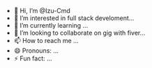 - 👋 Hi, I’m @Izu-Cmd
- 👀 I’m interested in full stack develoment...
- 🌱 I’m currently learning ...
- 💞️ I’m looking to collaborate on gig with fiver...
- 📫 How to reach me ...
- 😄 Pronouns: ...
- ⚡ Fun fact: ...

<!---
Izu-Cmd/Izu-Cmd is a ✨ special ✨ repository because its `README.md` (this file) appears on your GitHub profile.
You can click the Preview link to take a look at your changes.
--->
